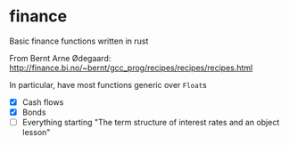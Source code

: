 # finance

Basic finance functions written in rust

From Bernt Arne Ødegaard:
http://finance.bi.no/~bernt/gcc_prog/recipes/recipes/recipes.html

In particular, have most functions generic over `Float`s

- [x] Cash flows
- [x] Bonds
- [ ] Everything starting "The term structure of interest rates and an object lesson"

